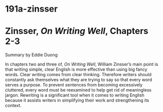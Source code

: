 191a-zinsser
============
# Zinsser, _On Writing Well_, Chapters 2-3

Summary by Eddie Duong

In chapters two and three of, _On Writing Well_, William Zinsser’s main point is that writing simple, clear English is more effective than using big fancy words. Clear writing comes from clear thinking. Therefore writers should constantly ask themselves what they are trying to say so that every word serves a purpose. To prevent sentences from becoming excessively cluttered, every word must be reexamined to help get rid of meaningless jargon. Rewriting is a significant tool when it comes to writing English because it assists writers in simplifying their work and strengthening its context. 
